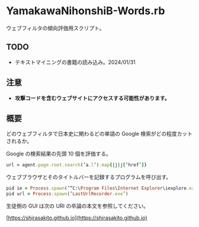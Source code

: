 # YamakawaNihonshiB-Words.rb
ウェブフィルタの傾向評価用スクリプト。

## TODO
- テキストマイニングの書籍の読み込み。2024/01/31

## 注意
- **攻撃コードを含むウェブサイトにアクセスする可能性があります。**

## 概要
どのウェブフィルタで日本史に関わるどの単語の Google 検索がどの程度カットされるか。

Google の検索結果の先頭 10 個を評価する。
```ruby
url = agent.page.root.search(’a.l’).map{|j|j[’href’]}
```
ウェブブラウザとそのタイトルバーを記録するプログラムを呼び出す。
```ruby
pid ie = Process.spawn(’”C:\Program Files\Internet Explorer\iexplore.exe”’ + ’ ”’ + row temp + ’”’)
pid url = Process.spawn(’LastUrlRecorder.exe’)
```
生徒側の GUI は次の URI の卒論の本文を参照してください。

[https://shirasakito.github.io](https://shirasakito.github.io)


